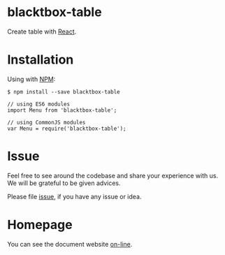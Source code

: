 # blacktbox-table

Create table with [React](https://facebook.github.io/react).

# Installation

Using with [NPM](https://www.npmjs.com/):

    $ npm install --save blacktbox-table

    // using ES6 modules
    import Menu from 'blacktbox-table';

    // using CommonJS modules
    var Menu = require('blacktbox-table');

# Issue

Feel free to see around the codebase and share your experience with us. We will be grateful to be given advices. 

Please file [issue](https://github.com/BlackToolBoxLaboratory/blacktbox-table/issues), if you have any issue or idea.

# Homepage

You can see the document website [on-line](https://blacktoolboxlaboratory.github.io/).
